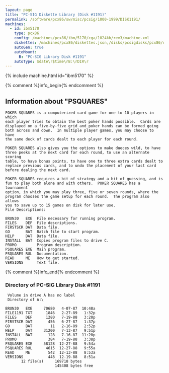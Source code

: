 ```yaml
---
layout: page
title: "PC-SIG Diskette Library (Disk #1191)"
permalink: /software/pcx86/sw/misc/pcsig/1000-1999/DISK1191/
machines:
  - id: ibm5170
    type: pcx86
    config: /machines/pcx86/ibm/5170/cga/1024kb/rev3/machine.xml
    diskettes: /machines/pcx86/diskettes.json,/disks/pcsigdisks/pcx86/diskettes.json
    autoGen: true
    autoMount:
      B: "PC-SIG Library Disk #1191"
    autoType: $date\r$time\rB:\rDIR\r
---
```


{% include machine.html id="ibm5170" %}

{% comment %}info_begin{% endcomment %}

## Information about "PSQUARES"

    POKER SQUARES is a computerized card game for one to 10 players in which
    each player tries to obtain the best poker hands possible.  Cards are
    displayed on a five-by-five grid and poker hands can be formed going
    both across and down.  In multiple player games, you may choose to have
    the same deck of cards dealt to each player for each round.
    
    POKER SQUARES also gives you the options to make dueces wild, to have
    three peeks at the next card for each round, to use an alternate scoring
    table, to have bonus points, to have one to three extra cards dealt to
    replace previous cards, and to undo the placement of your last card
    before dealing the next card.
    
    POKER SQUARES requires a bit of strategy and a bit of guessing, and is
    fun to play both alone and with others.  POKER SQUARES has a tournament
    option, in which you may play three, five or seven rounds, where the
    program chooses the game setup for each round.  The program also allows
    you to save up to 15 games on disk for later use.
    File Descriptions:
    
    BRUN30   EXE  File necessary for running program.
    FILES    DEF  File descriptions.
    FIRSTSCR DAT  Data file.
    GO       BAT  Batch file to start program.
    HELP     DAT  Data file.
    INSTALL  BAT  Copies program files to drive C.
    PROMO         Program description.
    PSQUARES EXE  Main program.
    PSQUARES RUL  Documentation.
    READ     ME   How to get started.
    VERSIONS      Text file.
{% comment %}info_end{% endcomment %}


### Directory of PC-SIG Library Disk #1191

     Volume in drive A has no label
     Directory of A:\

    BRUN30   EXE     70680   4-07-87  10:48a
    FILE1191 TXT      1846   2-27-89   1:32p
    FILES    DEF      1280   7-19-88   3:20p
    FIRSTSCR DAT       456   6-27-87   1:37p
    GO       BAT        11   2-16-89   2:52p
    HELP     DAT     31200   7-13-87   9:51p
    INSTALL  BAT       128   7-16-87  11:20p
    PROMO              384   7-19-88   3:38p
    PSQUARES EXE     58128  12-27-88   9:54a
    PSQUARES RUL      4615  12-27-88   9:55a
    READ     ME        542  12-13-88   8:53a
    VERSIONS           448  12-19-88   8:51a
           12 file(s)     169718 bytes
                          145408 bytes free
